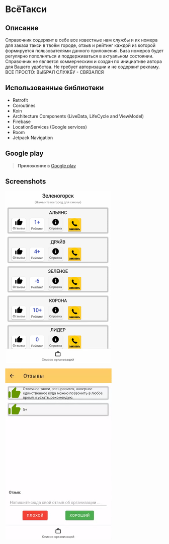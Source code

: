 # ВсёТакси

## Описание
Справочник содержит в себе все известные нам службы и их номера для заказа такси в твоём городе, отзыв и рейтинг каждой из которой формируется пользователями данного приложения. 
База номеров будет регулярно пополняться и поддерживаться в актуальном состоянии. Справочник не является коммерческим и создан по инициативе автора для Вашего удобства. 
Не требует авторизации и не содержит рекламу. ВСЕ ПРОСТО: ВЫБРАЛ СЛУЖБУ - СВЯЗАЛСЯ

## Использованные библиотеки
* Retrofit
* Coroutines
* Koin
* Architecture Components (LiveData, LifeCycle and ViewModel)
* Firebase
* LocationServices (Google services)
* Room
* Jetpack Navigation

## Google play

> **Приложение в** [Google play](https://play.google.com/store/apps/details?id=com.anufriev.city)

## Screenshots

![Список организаций](https://github.com/Joker4567/CityDirectory/blob/master/screen/screenHome.png)

![Отзывы](https://github.com/Joker4567/CityDirectory/blob/master/screen/screenReview.png)
